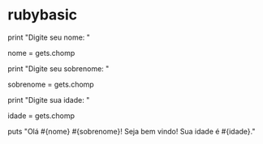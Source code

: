 # rubybasic

print "Digite seu nome: "

nome = gets.chomp

print "Digite seu sobrenome: "

sobrenome = gets.chomp

print "Digite sua idade: "

idade = gets.chomp

puts "Olá #{nome} #{sobrenome}! Seja bem vindo! Sua idade é #{idade}."
